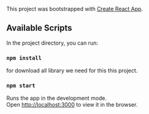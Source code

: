 This project was bootstrapped with [Create React App](https://github.com/facebook/create-react-app).

## Available Scripts

In the project directory, you can run:

### `npm install`

for download all library we need for this this project.

### `npm start`

Runs the app in the development mode.<br />
Open [http://localhost:3000](http://localhost:3000) to view it in the browser.
